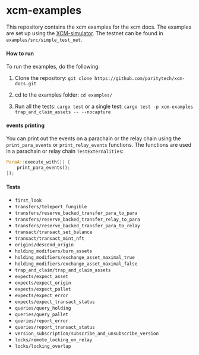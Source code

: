# xcm-examples
This repository contains the xcm examples for the xcm docs. 
The examples are set up using the [XCM-simulator](https://github.com/paritytech/polkadot/tree/master/xcm/xcm-simulator).
The testnet can be found in `examples/src/simple_test_net`.

#### How to run
To run the examples, do the following:
1. Clone the repository:
`git clone https://github.com/paritytech/xcm-docs.git`

2. cd to the examples folder:
`cd examples/`

3. Run all the tests: 
`cargo test`
or a single test:
`cargo test -p xcm-examples trap_and_claim_assets -- --nocapture`

#### events printing
You can print out the events on a parachain or the relay chain using the `print_para_events` or `print_relay_events` functions. The functions are used in a parachain or relay chain `TestExternalities`:

```rust
ParaA::execute_with(|| {
    print_para_events();
});
```

#### Tests
- `first_look`
- `transfers/teleport_fungible`
- `transfers/reserve_backed_transfer_para_to_para`
- `transfers/reserve_backed_transfer_relay_to_para`
- `transfers/reserve_backed_transfer_para_to_relay`
- `transact/transact_set_balance`
- `transact/transact_mint_nft`
- `origins/descend_origin`
- `holding_modifiers/burn_assets`
- `holding_modifiers/exchange_asset_maximal_true`
- `holding_modifiers/exchange_asset_maximal_false`
- `trap_and_claim/trap_and_claim_assets`
- `expects/expect_asset`
- `expects/expect_origin`
- `expects/expect_pallet`
- `expects/expect_error`
- `expects/expect_transact_status`
- `queries/query_holding`
- `queries/query_pallet`
- `queries/report_error`
- `queries/report_transact_status`
- `version_subscription/subscribe_and_unsubscribe_version`
- `locks/remote_locking_on_relay`
- `locks/locking_overlap`
